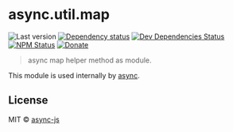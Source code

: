 # async.util.map

![Last version](https://img.shields.io/github/tag/async-js/async.util.map.svg?style=flat-square)
[![Dependency status](http://img.shields.io/david/async-js/async.util.map.svg?style=flat-square)](https://david-dm.org/async-js/async.util.map)
[![Dev Dependencies Status](http://img.shields.io/david/dev/async-js/async.util.map.svg?style=flat-square)](https://david-dm.org/async-js/async.util.map#info=devDependencies)
[![NPM Status](http://img.shields.io/npm/dm/async.util.map.svg?style=flat-square)](https://www.npmjs.org/package/async.util.map)
[![Donate](https://img.shields.io/badge/donate-paypal-blue.svg?style=flat-square)](https://paypal.me/kikobeats)

> async map helper method as module.

This module is used internally by [async](https://github.com/async-js/async).

## License

MIT © [async-js](https://github.com/async-js)
